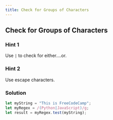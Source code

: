 ```yaml
---
title: Check for Groups of Characters
---
```

## Check for Groups of Characters

### Hint 1

Use `|` to check for either....or.

### Hint 2

Use escape characters.

### Solution

```javascript
let myString = "This is FreeCodeCamp";
let myRegex = /(Python|JavaScript)/g;
let result = myRegex.test(myString);
```
